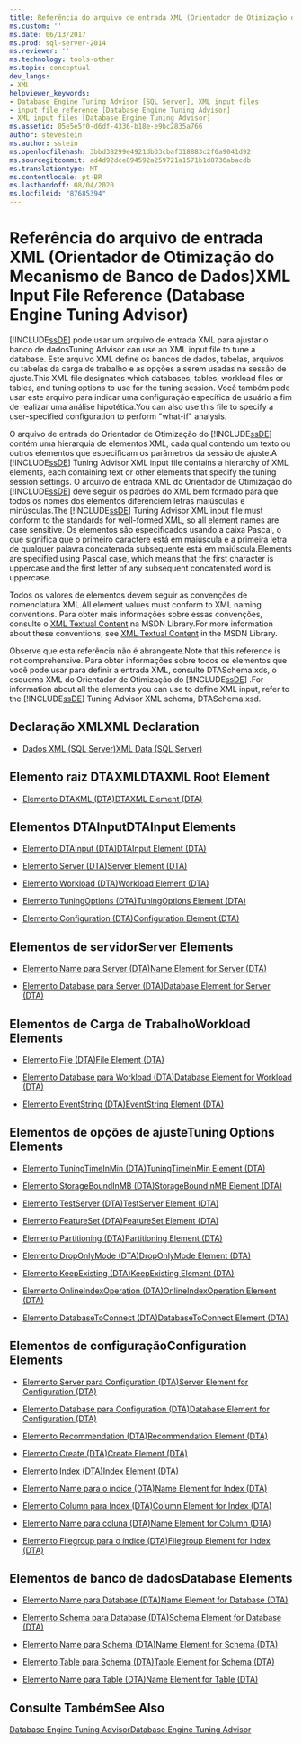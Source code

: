 ```yaml
---
title: Referência do arquivo de entrada XML (Orientador de Otimização do Mecanismo de Banco de Dados) | Microsoft Docs
ms.custom: ''
ms.date: 06/13/2017
ms.prod: sql-server-2014
ms.reviewer: ''
ms.technology: tools-other
ms.topic: conceptual
dev_langs:
- XML
helpviewer_keywords:
- Database Engine Tuning Advisor [SQL Server], XML input files
- input file reference [Database Engine Tuning Advisor]
- XML input files [Database Engine Tuning Advisor]
ms.assetid: 05e5e5f0-d6df-4336-b18e-e9bc2835a766
author: stevestein
ms.author: sstein
ms.openlocfilehash: 3bbd38299e4921db33cbaf318883c2f0a9041d92
ms.sourcegitcommit: ad4d92dce894592a259721a1571b1d8736abacdb
ms.translationtype: MT
ms.contentlocale: pt-BR
ms.lasthandoff: 08/04/2020
ms.locfileid: "87685394"
---
```

# <a name="xml-input-file-reference-database-engine-tuning-advisor"></a><span data-ttu-id="4d394-102">Referência do arquivo de entrada XML (Orientador de Otimização do Mecanismo de Banco de Dados)</span><span class="sxs-lookup"><span data-stu-id="4d394-102">XML Input File Reference (Database Engine Tuning Advisor)</span></span>
  [!INCLUDE[ssDE](../../includes/ssde-md.md)] <span data-ttu-id="4d394-103">pode usar um arquivo de entrada XML para ajustar o banco de dados</span><span class="sxs-lookup"><span data-stu-id="4d394-103">Tuning Advisor can use an XML input file to tune a database.</span></span> <span data-ttu-id="4d394-104">Este arquivo XML define os bancos de dados, tabelas, arquivos ou tabelas da carga de trabalho e as opções a serem usadas na sessão de ajuste.</span><span class="sxs-lookup"><span data-stu-id="4d394-104">This XML file designates which databases, tables, workload files or tables, and tuning options to use for the tuning session.</span></span> <span data-ttu-id="4d394-105">Você também pode usar este arquivo para indicar uma configuração específica de usuário a fim de realizar uma análise hipotética.</span><span class="sxs-lookup"><span data-stu-id="4d394-105">You can also use this file to specify a user-specified configuration to perform "what-if" analysis.</span></span>  
  
 <span data-ttu-id="4d394-106">O arquivo de entrada do Orientador de Otimização do [!INCLUDE[ssDE](../../includes/ssde-md.md)] contém uma hierarquia de elementos XML, cada qual contendo um texto ou outros elementos que especificam os parâmetros da sessão de ajuste.</span><span class="sxs-lookup"><span data-stu-id="4d394-106">A [!INCLUDE[ssDE](../../includes/ssde-md.md)] Tuning Advisor XML input file contains a hierarchy of XML elements, each containing text or other elements that specify the tuning session settings.</span></span> <span data-ttu-id="4d394-107">O arquivo de entrada XML do Orientador de Otimização do [!INCLUDE[ssDE](../../includes/ssde-md.md)] deve seguir os padrões do XML bem formado para que todos os nomes dos elementos diferenciem letras maiúsculas e minúsculas.</span><span class="sxs-lookup"><span data-stu-id="4d394-107">The [!INCLUDE[ssDE](../../includes/ssde-md.md)] Tuning Advisor XML input file must conform to the standards for well-formed XML, so all element names are case sensitive.</span></span> <span data-ttu-id="4d394-108">Os elementos são especificados usando a caixa Pascal, o que significa que o primeiro caractere está em maiúscula e a primeira letra de qualquer palavra concatenada subsequente está em maiúscula.</span><span class="sxs-lookup"><span data-stu-id="4d394-108">Elements are specified using Pascal case, which means that the first character is uppercase and the first letter of any subsequent concatenated word is uppercase.</span></span>  
  
 <span data-ttu-id="4d394-109">Todos os valores de elementos devem seguir as convenções de nomenclatura XML.</span><span class="sxs-lookup"><span data-stu-id="4d394-109">All element values must conform to XML naming conventions.</span></span> <span data-ttu-id="4d394-110">Para obter mais informações sobre essas convenções, consulte o [XML Textual Content](https://go.microsoft.com/fwlink/?LinkId=7614) na MSDN Library.</span><span class="sxs-lookup"><span data-stu-id="4d394-110">For more information about these conventions, see [XML Textual Content](https://go.microsoft.com/fwlink/?LinkId=7614) in the MSDN Library.</span></span>  
  
 <span data-ttu-id="4d394-111">Observe que esta referência não é abrangente.</span><span class="sxs-lookup"><span data-stu-id="4d394-111">Note that this reference is not comprehensive.</span></span> <span data-ttu-id="4d394-112">Para obter informações sobre todos os elementos que você pode usar para definir a entrada XML, consulte DTASchema.xds, o esquema XML do Orientador de Otimização do [!INCLUDE[ssDE](../../includes/ssde-md.md)] .</span><span class="sxs-lookup"><span data-stu-id="4d394-112">For information about all the elements you can use to define XML input, refer to the [!INCLUDE[ssDE](../../includes/ssde-md.md)] Tuning Advisor XML schema, DTASchema.xsd.</span></span>  
  
## <a name="xml-declaration"></a><span data-ttu-id="4d394-113">Declaração XML</span><span class="sxs-lookup"><span data-stu-id="4d394-113">XML Declaration</span></span>  
  
-   [<span data-ttu-id="4d394-114">Dados XML &#40;SQL Server&#41;</span><span class="sxs-lookup"><span data-stu-id="4d394-114">XML Data &#40;SQL Server&#41;</span></span>](../../relational-databases/xml/xml-data-sql-server.md)  
  
## <a name="dtaxml-root-element"></a><span data-ttu-id="4d394-115">Elemento raiz DTAXML</span><span class="sxs-lookup"><span data-stu-id="4d394-115">DTAXML Root Element</span></span>  
  
-   [<span data-ttu-id="4d394-116">Elemento DTAXML &#40;DTA&#41;</span><span class="sxs-lookup"><span data-stu-id="4d394-116">DTAXML Element &#40;DTA&#41;</span></span>](dtaxml-element-dta.md)  
  
## <a name="dtainput-elements"></a><span data-ttu-id="4d394-117">Elementos DTAInput</span><span class="sxs-lookup"><span data-stu-id="4d394-117">DTAInput Elements</span></span>  
  
-   [<span data-ttu-id="4d394-118">Elemento DTAInput &#40;DTA&#41;</span><span class="sxs-lookup"><span data-stu-id="4d394-118">DTAInput Element &#40;DTA&#41;</span></span>](dtainput-element-dta.md)  
  
-   [<span data-ttu-id="4d394-119">Elemento Server &#40;DTA&#41;</span><span class="sxs-lookup"><span data-stu-id="4d394-119">Server Element &#40;DTA&#41;</span></span>](server-element-dta.md)  
  
-   [<span data-ttu-id="4d394-120">Elemento Workload &#40;DTA&#41;</span><span class="sxs-lookup"><span data-stu-id="4d394-120">Workload Element &#40;DTA&#41;</span></span>](workload-element-dta.md)  
  
-   [<span data-ttu-id="4d394-121">Elemento TuningOptions &#40;DTA&#41;</span><span class="sxs-lookup"><span data-stu-id="4d394-121">TuningOptions Element &#40;DTA&#41;</span></span>](tuningoptions-element-dta.md)  
  
-   [<span data-ttu-id="4d394-122">Elemento Configuration &#40;DTA&#41;</span><span class="sxs-lookup"><span data-stu-id="4d394-122">Configuration Element &#40;DTA&#41;</span></span>](configuration-element-dta.md)  
  
## <a name="server-elements"></a><span data-ttu-id="4d394-123">Elementos de servidor</span><span class="sxs-lookup"><span data-stu-id="4d394-123">Server Elements</span></span>  
  
-   [<span data-ttu-id="4d394-124">Elemento Name para Server &#40;DTA&#41;</span><span class="sxs-lookup"><span data-stu-id="4d394-124">Name Element for Server &#40;DTA&#41;</span></span>](name-element-for-server-dta.md)  
  
-   [<span data-ttu-id="4d394-125">Elemento Database para Server &#40;DTA&#41;</span><span class="sxs-lookup"><span data-stu-id="4d394-125">Database Element for Server &#40;DTA&#41;</span></span>](database-element-for-server-dta.md)  
  
## <a name="workload-elements"></a><span data-ttu-id="4d394-126">Elementos de Carga de Trabalho</span><span class="sxs-lookup"><span data-stu-id="4d394-126">Workload Elements</span></span>  
  
-   [<span data-ttu-id="4d394-127">Elemento File &#40;DTA&#41;</span><span class="sxs-lookup"><span data-stu-id="4d394-127">File Element &#40;DTA&#41;</span></span>](file-element-dta.md)  
  
-   [<span data-ttu-id="4d394-128">Elemento Database para Workload &#40;DTA&#41;</span><span class="sxs-lookup"><span data-stu-id="4d394-128">Database Element for Workload &#40;DTA&#41;</span></span>](database-element-for-workload-dta.md)  
  
-   [<span data-ttu-id="4d394-129">Elemento EventString &#40;DTA&#41;</span><span class="sxs-lookup"><span data-stu-id="4d394-129">EventString Element &#40;DTA&#41;</span></span>](eventstring-element-dta.md)  
  
## <a name="tuning-options-elements"></a><span data-ttu-id="4d394-130">Elementos de opções de ajuste</span><span class="sxs-lookup"><span data-stu-id="4d394-130">Tuning Options Elements</span></span>  
  
-   [<span data-ttu-id="4d394-131">Elemento TuningTimeInMin &#40;DTA&#41;</span><span class="sxs-lookup"><span data-stu-id="4d394-131">TuningTimeInMin Element &#40;DTA&#41;</span></span>](tuningtimeinmin-element-dta.md)  
  
-   [<span data-ttu-id="4d394-132">Elemento StorageBoundInMB &#40;DTA&#41;</span><span class="sxs-lookup"><span data-stu-id="4d394-132">StorageBoundInMB Element &#40;DTA&#41;</span></span>](storageboundinmb-element-dta.md)  
  
-   [<span data-ttu-id="4d394-133">Elemento TestServer &#40;DTA&#41;</span><span class="sxs-lookup"><span data-stu-id="4d394-133">TestServer Element &#40;DTA&#41;</span></span>](testserver-element-dta.md)  
  
-   [<span data-ttu-id="4d394-134">Elemento FeatureSet &#40;DTA&#41;</span><span class="sxs-lookup"><span data-stu-id="4d394-134">FeatureSet Element &#40;DTA&#41;</span></span>](featureset-element-dta.md)  
  
-   [<span data-ttu-id="4d394-135">Elemento Partitioning &#40;DTA&#41;</span><span class="sxs-lookup"><span data-stu-id="4d394-135">Partitioning Element &#40;DTA&#41;</span></span>](partitioning-element-dta.md)  
  
-   [<span data-ttu-id="4d394-136">Elemento DropOnlyMode &#40;DTA&#41;</span><span class="sxs-lookup"><span data-stu-id="4d394-136">DropOnlyMode Element &#40;DTA&#41;</span></span>](droponlymode-element-dta.md)  
  
-   [<span data-ttu-id="4d394-137">Elemento KeepExisting &#40;DTA&#41;</span><span class="sxs-lookup"><span data-stu-id="4d394-137">KeepExisting Element &#40;DTA&#41;</span></span>](keepexisting-element-dta.md)  
  
-   [<span data-ttu-id="4d394-138">Elemento OnlineIndexOperation &#40;DTA&#41;</span><span class="sxs-lookup"><span data-stu-id="4d394-138">OnlineIndexOperation Element &#40;DTA&#41;</span></span>](onlineindexoperation-element-dta.md)  
  
-   [<span data-ttu-id="4d394-139">Elemento DatabaseToConnect &#40;DTA&#41;</span><span class="sxs-lookup"><span data-stu-id="4d394-139">DatabaseToConnect Element &#40;DTA&#41;</span></span>](databasetoconnect-element-dta.md)  
  
## <a name="configuration-elements"></a><span data-ttu-id="4d394-140">Elementos de configuração</span><span class="sxs-lookup"><span data-stu-id="4d394-140">Configuration Elements</span></span>  
  
-   [<span data-ttu-id="4d394-141">Elemento Server para Configuration &#40;DTA&#41;</span><span class="sxs-lookup"><span data-stu-id="4d394-141">Server Element for Configuration &#40;DTA&#41;</span></span>](server-element-for-configuration-dta.md)  
  
-   [<span data-ttu-id="4d394-142">Elemento Database para Configuration &#40;DTA&#41;</span><span class="sxs-lookup"><span data-stu-id="4d394-142">Database Element for Configuration &#40;DTA&#41;</span></span>](database-element-for-configuration-dta.md)  
  
-   [<span data-ttu-id="4d394-143">Elemento Recommendation &#40;DTA&#41;</span><span class="sxs-lookup"><span data-stu-id="4d394-143">Recommendation Element &#40;DTA&#41;</span></span>](recommendation-element-dta.md)  
  
-   [<span data-ttu-id="4d394-144">Elemento Create &#40;DTA&#41;</span><span class="sxs-lookup"><span data-stu-id="4d394-144">Create Element &#40;DTA&#41;</span></span>](create-element-dta.md)  
  
-   [<span data-ttu-id="4d394-145">Elemento Index &#40;DTA&#41;</span><span class="sxs-lookup"><span data-stu-id="4d394-145">Index Element &#40;DTA&#41;</span></span>](index-element-dta.md)  
  
-   [<span data-ttu-id="4d394-146">Elemento Name para o índice &#40;DTA&#41;</span><span class="sxs-lookup"><span data-stu-id="4d394-146">Name Element for Index &#40;DTA&#41;</span></span>](name-element-for-index-dta.md)  
  
-   [<span data-ttu-id="4d394-147">Elemento Column para Index &#40;DTA&#41;</span><span class="sxs-lookup"><span data-stu-id="4d394-147">Column Element for Index &#40;DTA&#41;</span></span>](column-element-for-index-dta.md)  
  
-   [<span data-ttu-id="4d394-148">Elemento Name para coluna &#40;DTA&#41;</span><span class="sxs-lookup"><span data-stu-id="4d394-148">Name Element for Column &#40;DTA&#41;</span></span>](name-element-for-column-dta.md)  
  
-   [<span data-ttu-id="4d394-149">Elemento Filegroup para o índice &#40;DTA&#41;</span><span class="sxs-lookup"><span data-stu-id="4d394-149">Filegroup Element for Index &#40;DTA&#41;</span></span>](filegroup-element-for-index-dta.md)  
  
## <a name="database-elements"></a><span data-ttu-id="4d394-150">Elementos de banco de dados</span><span class="sxs-lookup"><span data-stu-id="4d394-150">Database Elements</span></span>  
  
-   [<span data-ttu-id="4d394-151">Elemento Name para Database &#40;DTA&#41;</span><span class="sxs-lookup"><span data-stu-id="4d394-151">Name Element for Database &#40;DTA&#41;</span></span>](name-element-for-database-dta.md)  
  
-   [<span data-ttu-id="4d394-152">Elemento Schema para Database &#40;DTA&#41;</span><span class="sxs-lookup"><span data-stu-id="4d394-152">Schema Element for Database &#40;DTA&#41;</span></span>](schema-element-for-database-dta.md)  
  
-   [<span data-ttu-id="4d394-153">Elemento Name para Schema &#40;DTA&#41;</span><span class="sxs-lookup"><span data-stu-id="4d394-153">Name Element for Schema &#40;DTA&#41;</span></span>](name-element-for-schema-dta.md)  
  
-   [<span data-ttu-id="4d394-154">Elemento Table para Schema &#40;DTA&#41;</span><span class="sxs-lookup"><span data-stu-id="4d394-154">Table Element for Schema &#40;DTA&#41;</span></span>](table-element-for-schema-dta.md)  
  
-   [<span data-ttu-id="4d394-155">Elemento Name para Table &#40;DTA&#41;</span><span class="sxs-lookup"><span data-stu-id="4d394-155">Name Element for Table &#40;DTA&#41;</span></span>](name-element-for-table-dta.md)  
  
## <a name="see-also"></a><span data-ttu-id="4d394-156">Consulte Também</span><span class="sxs-lookup"><span data-stu-id="4d394-156">See Also</span></span>  
 [<span data-ttu-id="4d394-157">Database Engine Tuning Advisor</span><span class="sxs-lookup"><span data-stu-id="4d394-157">Database Engine Tuning Advisor</span></span>](../../relational-databases/performance/database-engine-tuning-advisor.md)  
  
  

